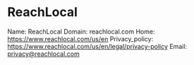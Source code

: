 
# ReachLocal

Name: ReachLocal
Domain: reachlocal.com
Home: https://www.reachlocal.com/us/en
Privacy_policy: https://www.reachlocal.com/us/en/legal/privacy-policy
Email: privacy@reachlocal.com
